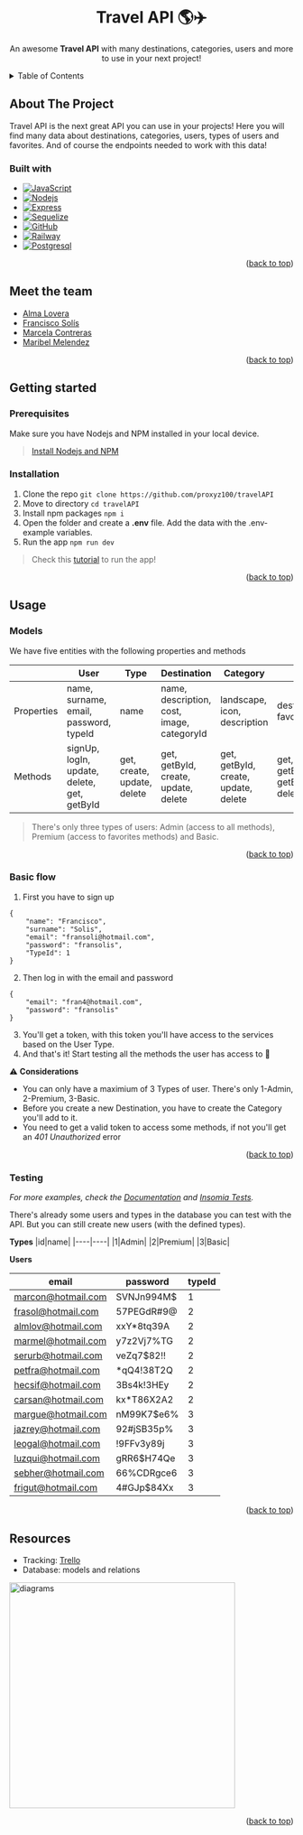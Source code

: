 <div align="center" id="readme-top">
  <h1 align="center">Travel API 🌎✈️</h1>

  <p align="center">
    An awesome <b>Travel API</b> with many destinations, categories, users and more to use in your next project!
    <br />
  </p>
</div>



<!-- TABLE OF CONTENTS -->
<details>
  <summary>Table of Contents</summary>
  <ol>
    <li>
      <a href="#about-the-project">About The Project</a>
      <ul>
        <li><a href="#built-with">Built With</a></li>
      </ul>
    </li>
    <li><a href="#meet-the-team">Meet the team</a></li>
    <li>
      <a href="#getting-started">Getting Started</a>
      <ul>
        <li><a href="#prerequisites">Prerequisites</a></li>
        <li><a href="#installation">Installation</a></li>
      </ul>
    </li>
    <li><a href="#usage">Usage</a>
       <ul>
          <li><a href="#models">Models</a></li>
          <li><a href="#basic-flow">Basic flow</a></li>
	  <li><a href="#testing">Testing</a></li>
       </ul>
    </li>
    <li><a href="#resources">Resources</a></li>
  </ol>
</details>



<!-- ABOUT THE PROJECT -->
## About The Project
Travel API is the next great API you can use in your projects! Here you will find many data about destinations, categories, users, types of users and favorites. And of course the endpoints needed to work with this data!

### Built with
* [![JavaScript][JavaScript.js]][JavaScript-url]
* [![Nodejs][Nodejs.js]][Nodejs-url]
* [![Express][Express.js]][Express-url]
* [![Sequelize][Sequelize.js]][Sequelize-url]
* [![GitHub][GitHub.js]][GitHub-url]
* [![Railway][Railway.js]][Railway-url]
* [![Postgresql][Postgresql.js]][Postgresql-url]

<p align="right">(<a href="#readme-top">back to top</a>)</p>

##  Meet the team
- [Alma Lovera](https://github.com/almalst)
- [Francisco Solís](https://github.com/francisco-solis99)
- [Marcela Contreras](https://github.com/proxyz100/)
- [Maribel Melendez](https://github.com/marmelendez)
<p align="right">(<a href="#readme-top">back to top</a>)</p>

## Getting started
### Prerequisites
Make sure you have Nodejs and NPM installed in your local device.
> [Install Nodejs and NPM](https://radixweb.com/blog/installing-npm-and-nodejs-on-windows-and-mac)

### Installation
1. Clone the repo `git clone https://github.com/proxyz100/travelAPI`
2. Move to directory `cd travelAPI`
3. Install npm packages `npm i`
4. Open the folder and create a **.env** file. Add the data with the .env-example variables.
5. Run the app `npm run dev`

> Check this [tutorial](https://youtu.be/6jLiPRCX_GE) to run the app!
<p align="right">(<a href="#readme-top">back to top</a>)</p>

## Usage
### Models
We have five entities with the following properties and methods

|| User      | Type | Destination      | Category |Favorite |
|----| ----------- | ----------- | ----------- | ----------- | ----------- |
|Properties| name, surname, email, password, typeId      | name       | name, description, cost, image, categoryId  | landscape, icon, description | destinationId, favoriteId |
|Methods| signUp, logIn, update, delete, get, getById     | get, create, update, delete       | get, getById, create, update, delete  | get, getById, create, update, delete  | get, create, getByUser, getByDestination, delete|

> There's only three types of users: Admin (access to all methods), Premium (access to favorites methods) and Basic.

<p align="right">(<a href="#readme-top">back to top</a>)</p>

### Basic flow
1. First you have to sign up
```
{
	"name": "Francisco",
	"surname": "Solis",
	"email": "fransoli@hotmail.com",
	"password": "fransolis",
	"TypeId": 1
}
```

2. Then log in with the email and password
```
{
	"email": "fran4@hotmail.com",
	"password": "fransolis"
}
```
3. You'll get a token, with this token you'll have access to the services based on the User Type.
4. And that's it! Start testing all the methods the user has access to 🥳



⚠️  **Considerations**
- You can only have a maximium of 3 Types of user. There's only 1-Admin, 2-Premium, 3-Basic.
- Before you create a new Destination, you have to create the Category you'll add to it.
- You need to get a valid token to access some methods, if not you'll get an _401 Unauthorized_ error

<p align="right">(<a href="#readme-top">back to top</a>)</p>

### Testing
_For more examples, check the [Documentation](https://travelapi-production.up.railway.app/docs/) and [Insomia Tests](https://drive.google.com/drive/folders/15LJ8IVtF68ONnJ0krMJ2elo4sYEC0Q3U?usp=sharing)._

There's already some users and types in the database you can test with the API. But you can still create new users (with the defined types).

**Types**
|id|name|
|----|----|
|1|Admin|
|2|Premium|
|3|Basic|



**Users**

|email|password|typeId|
|----|----|----|
|marcon@hotmail.com|SVNJn994M$|1|
|frasol@hotmail.com|57PEGdR#9@|2|
|almlov@hotmail.com|xxY*8tq39A|2|
|marmel@hotmail.com|y7z2Vj7%TG|2|
|serurb@hotmail.com|veZq7$82!!|2|
|petfra@hotmail.com|*qQ4!38T2Q|2|
|hecsif@hotmail.com|3Bs4k!3HEy|2|
|carsan@hotmail.com|kx*T86X2A2|2|
|margue@hotmail.com|nM99K7$e6%|3|
|jazrey@hotmail.com|92#jSB35p%|3|
|leogal@hotmail.com|!9FFv3y89j|3|
|luzqui@hotmail.com|gRR6$H74Qe|3|
|sebher@hotmail.com|66%CDRgce6|3|
|frigut@hotmail.com|4#GJp$84Xx|3|


<p align="right">(<a href="#readme-top">back to top</a>)</p>

## Resources
- Tracking: [Trello](https://trello.com/b/RmM26nwg/travel-around-the-globe-api-%F0%9F%8C%8E)
- Database: models and relations
<img src="https://user-images.githubusercontent.com/57516503/194740799-653f2261-d190-4404-8b5b-134f45e0e6ac.jpg" alt="diagrams" width="400"/>


<p align="right">(<a href="#readme-top">back to top</a>)</p>


[JavaScript.js]: https://img.shields.io/badge/JavaScript-F7DF1E?style=for-the-badge&logo=javascript&logoColor=black
[JavaScript-url]: https://www.javascript.com/
[Nodejs.js]: https://img.shields.io/badge/Node.js-43853D?style=for-the-badge&logo=node.js&logoColor=white
[Nodejs-url]: https://nodejs.org/en/
[Express.js]: https://img.shields.io/badge/Express.js-404D59?style=for-the-badge
[Express-url]: https://expressjs.com/
[Sequelize.js]: https://img.shields.io/badge/sequelize-323330?style=for-the-badge&logo=sequelize&logoColor=blue
[Sequelize-url]: https://sequelize.org/
[GitHub.js]: https://img.shields.io/badge/GitHub-100000?style=for-the-badge&logo=github&Color=green
[GitHub-url]: https://github.com/
[Railway.js]: https://img.shields.io/badge/Railway-323330?style=for-the-badge&logoColor=blue
[Railway-url]: https://railway.app/
[Postgresql.js]: https://img.shields.io/badge/PostgreSQL-316192?style=for-the-badge&logo=postgresql&logoColor=white
[Postgresql-url]: https://www.postgresql.org/
